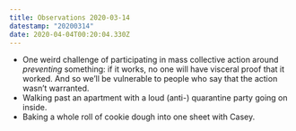 ```yaml
---
title: Observations 2020-03-14
datestamp: "20200314"
date: 2020-04-04T00:20:04.330Z
---
```

- One weird challenge of participating in mass collective action around *preventing* something: if it works, no one will have visceral proof that it worked. And so we’ll be vulnerable to people who say that the action wasn’t warranted.
- Walking past an apartment with a loud (anti-) quarantine party going on inside.
- Baking a whole roll of cookie dough into one sheet with Casey.
